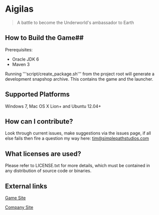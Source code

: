 # Aigilas #
> A battle to become the Underworld's ambassador to Earth

## How to Build the Game##
Prerequisites:

* Oracle JDK 6
* Maven 3

Running '''script/create_package.sh''' from the project root  will generate a development snapshop archive. This contains the game and the launcher.

## Supported Platforms ##
Windows 7, Mac OS X Lion+ and Ubuntu 12.04+

## How can I contribute? ##
Look through current issues, make suggestions via the issues page, if all else fails then fire a question my way here: tim@simplepathstudios.com

## What licenses are used? ##
Please refer to LICENSE.txt for more details, which must be contained in any distribution of source code or binaries. 

## External links ##
[Game Site](http://www.aigilas.net)

[Company Site](http://www.simplepathstudios.com)
